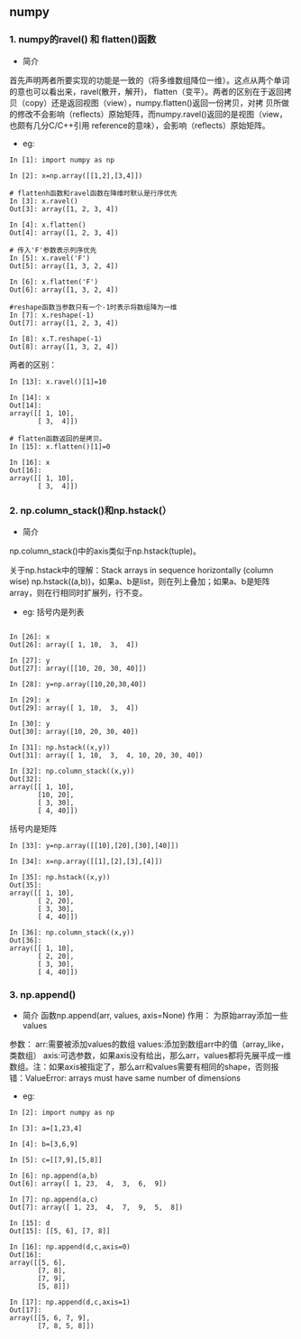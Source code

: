 ## numpy
### 1. numpy的ravel() 和 flatten()函数
- 简介

首先声明两者所要实现的功能是一致的（将多维数组降位一维）。这点从两个单词的意也可以看出来，ravel(散开，解开)，
flatten（变平）。两者的区别在于返回拷贝（copy）还是返回视图（view），numpy.flatten()返回一份拷贝，对拷
贝所做的修改不会影响（reflects）原始矩阵，而numpy.ravel()返回的是视图（view，也颇有几分C/C++引用
reference的意味），会影响（reflects）原始矩阵。

- eg:
```ipython
In [1]: import numpy as np

In [2]: x=np.array([[1,2],[3,4]])

# flattenh函数和ravel函数在降维时默认是行序优先
In [3]: x.ravel()
Out[3]: array([1, 2, 3, 4])

In [4]: x.flatten()
Out[4]: array([1, 2, 3, 4])

# 传入'F'参数表示列序优先
In [5]: x.ravel('F')
Out[5]: array([1, 3, 2, 4])

In [6]: x.flatten('F')
Out[6]: array([1, 3, 2, 4])

#reshape函数当参数只有一个-1时表示将数组降为一维
In [7]: x.reshape(-1)
Out[7]: array([1, 2, 3, 4])

In [8]: x.T.reshape(-1)
Out[8]: array([1, 3, 2, 4])
```
两者的区别：
```
In [13]: x.ravel()[1]=10

In [14]: x
Out[14]: 
array([[ 1, 10],
       [ 3,  4]])

# flatten函数返回的是拷贝。
In [15]: x.flatten()[1]=0

In [16]: x
Out[16]: 
array([[ 1, 10],
       [ 3,  4]])
```
### 2. np.column_stack()和np.hstack(）
- 简介

np.column_stack()中的axis类似于np.hstack(tuple)。

关于np.hstack中的理解：Stack arrays in sequence horizontally (column wise)
np.hstack((a,b))，如果a、b是list，则在列上叠加；如果a、b是矩阵array，则在行相同时扩展列，行不变。
- eg:
括号内是列表
```ipython

In [26]: x
Out[26]: array([ 1, 10,  3,  4])

In [27]: y
Out[27]: array([[10, 20, 30, 40]])

In [28]: y=np.array([10,20,30,40])

In [29]: x
Out[29]: array([ 1, 10,  3,  4])

In [30]: y
Out[30]: array([10, 20, 30, 40])

In [31]: np.hstack((x,y))
Out[31]: array([ 1, 10,  3,  4, 10, 20, 30, 40])

In [32]: np.column_stack((x,y))
Out[32]: 
array([[ 1, 10],
       [10, 20],
       [ 3, 30],
       [ 4, 40]])
```
括号内是矩阵
```
In [33]: y=np.array([[10],[20],[30],[40]])

In [34]: x=np.array([[1],[2],[3],[4]])

In [35]: np.hstack((x,y))
Out[35]: 
array([[ 1, 10],
       [ 2, 20],
       [ 3, 30],
       [ 4, 40]])

In [36]: np.column_stack((x,y))
Out[36]: 
array([[ 1, 10],
       [ 2, 20],
       [ 3, 30],
       [ 4, 40]])

```
### 3. np.append()
- 简介
函数np.append(arr, values, axis=None)
作用：
为原始array添加一些values

参数：
arr:需要被添加values的数组
values:添加到数组arr中的值（array_like，类数组）
axis:可选参数，如果axis没有给出，那么arr，values都将先展平成一维数组。注：如果axis被指定了，那么arr和values需要有相同的shape，否则报错：ValueError: arrays must have same number of dimensions

- eg:
```
In [2]: import numpy as np

In [3]: a=[1,23,4]

In [4]: b=[3,6,9]

In [5]: c=[[7,9],[5,8]]

In [6]: np.append(a,b)
Out[6]: array([ 1, 23,  4,  3,  6,  9])

In [7]: np.append(a,c)
Out[7]: array([ 1, 23,  4,  7,  9,  5,  8])

In [15]: d
Out[15]: [[5, 6], [7, 8]]

In [16]: np.append(d,c,axis=0)
Out[16]: 
array([[5, 6],
       [7, 8],
       [7, 9],
       [5, 8]])

In [17]: np.append(d,c,axis=1)
Out[17]: 
array([[5, 6, 7, 9],
       [7, 8, 5, 8]])

```